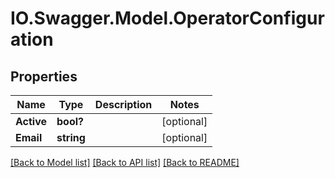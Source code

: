 # IO.Swagger.Model.OperatorConfiguration
## Properties

Name | Type | Description | Notes
------------ | ------------- | ------------- | -------------
**Active** | **bool?** |  | [optional] 
**Email** | **string** |  | [optional] 

[[Back to Model list]](../README.md#documentation-for-models) [[Back to API list]](../README.md#documentation-for-api-endpoints) [[Back to README]](../README.md)

